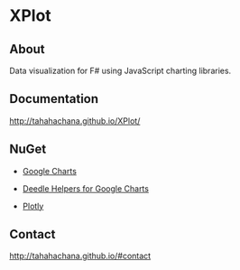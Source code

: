 XPlot
=====

About
-----

Data visualization for F# using JavaScript charting libraries.

Documentation
-------------

http://tahahachana.github.io/XPlot/

NuGet
-----

* [Google Charts](http://www.nuget.org/packages/XPlot.GoogleCharts/)

* [Deedle Helpers for Google Charts](http://www.nuget.org/packages/XPlot.GoogleCharts.Deedle/)

* [Plotly](http://www.nuget.org/packages/XPlot.Plotly/)

Contact
-------

http://tahahachana.github.io/#contact